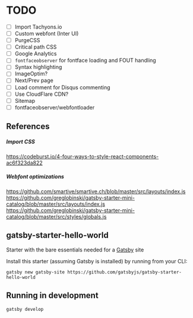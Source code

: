 
# TODO

- [ ] Import Tachyons.io
- [ ] Custom webfont (Inter UI)
- [ ] PurgeCSS
- [ ] Critical path CSS
- [ ] Google Analytics
- [ ] `fontfaceobserver` for fontface loading and FOUT handling
- [ ] Syntax highlighting
- [ ] ImageOptim?
- [ ] Next/Prev page
- [ ] Load comment for Disqus commenting
- [ ] Use CloudFlare CDN?
- [ ] Sitemap
- [ ] fontfaceobserver/webfontloader

## References
##### Import CSS
https://codeburst.io/4-four-ways-to-style-react-components-ac6f323da822
##### Webfont optimizations
https://github.com/smartive/smartive.ch/blob/master/src/layouts/index.js
https://github.com/greglobinski/gatsby-starter-mini-catalog/blob/master/src/layouts/index.js
https://github.com/greglobinski/gatsby-starter-mini-catalog/blob/master/src/styles/globals.js
## gatsby-starter-hello-world
Starter with the bare essentials needed for a [Gatsby](https://www.gatsbyjs.org/) site

Install this starter (assuming Gatsby is installed) by running from your CLI:
```
gatsby new gatsby-site https://github.com/gatsbyjs/gatsby-starter-hello-world
```

## Running in development
`gatsby develop`
